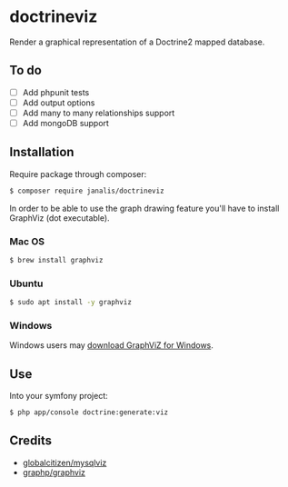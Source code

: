 # doctrineviz

Render a graphical representation of a Doctrine2 mapped database.

## To do

- [ ] Add phpunit tests
- [ ] Add output options
- [ ] Add many to many relationships support
- [ ] Add mongoDB support

## Installation

Require package through composer:
```bash
$ composer require janalis/doctrineviz
```

In order to be able to use the graph drawing feature you'll have to install GraphViz (dot executable).

### Mac OS

```bash
$ brew install graphviz
```

### Ubuntu

```bash
$ sudo apt install -y graphviz
```

### Windows

Windows users may [download GraphViZ for Windows](http://www.graphviz.org/Download_windows.php).

## Use

Into your symfony project:
```bash
$ php app/console doctrine:generate:viz
```

## Credits

- [globalcitizen/mysqlviz](https://github.com/globalcitizen/mysqlviz)
- [graphp/graphviz](https://github.com/graphp/graphviz)